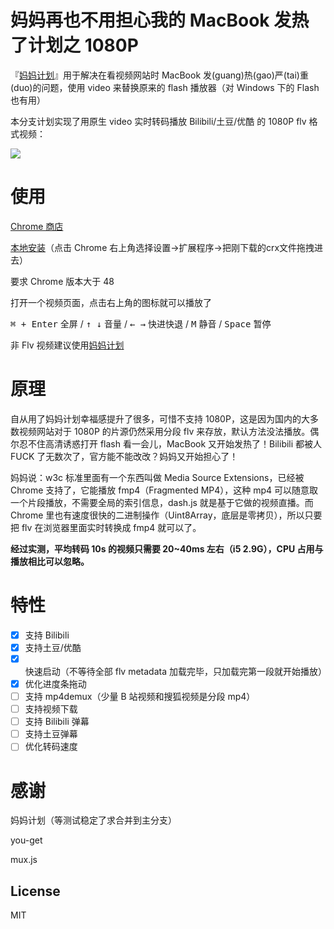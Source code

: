 # 妈妈再也不用担心我的 MacBook 发热了计划之 1080P

『[妈妈计划](https://github.com/zythum/mama2/)』用于解决在看视频网站时 MacBook 发(guang)热(gao)严(tai)重(duo)的问题，使用 video 来替换原来的 flash 播放器（对 Windows 下的 Flash 也有用）

本分支计划实现了用原生 video 实时转码播放 Bilibili/土豆/优酷 的 1080P flv 格式视频：

![](https://raw.githubusercontent.com/nareix/mama-hd/master/screenshot.png)

# 使用

[Chrome 商店](https://chrome.google.com/webstore/detail/mama-hd/hoihfdmeofbkbbjpieicemdhmjgfdihm?hl=zh-CN&gl=ID)

[本地安装](https://github.com/nareix/mama-hd/raw/master/mama-hd.crx)（点击 Chrome 右上角选择设置->扩展程序->把刚下载的crx文件拖拽进去）

要求 Chrome 版本大于 48

打开一个视频页面，点击右上角的图标就可以播放了

 <kbd>⌘ + Enter</kbd> 全屏 / <kbd>↑ ↓</kbd> 音量 / <kbd>← →</kbd> 快进快退 / <kbd>M</kbd> 静音 / <kbd>Space</kbd> 暂停

非 Flv 视频建议使用[妈妈计划](https://github.com/zythum/mama2/)

# 原理

自从用了妈妈计划幸福感提升了很多，可惜不支持 1080P，这是因为国内的大多数视频网站对于 1080P 的片源仍然采用分段 flv 来存放，默认方法没法播放。偶尔忍不住高清诱惑打开 flash 看一会儿，MacBook 又开始发热了！Bilibili 都被人 FUCK 了无数次了，官方能不能改改？妈妈又开始担心了！

妈妈说：w3c 标准里面有一个东西叫做 Media Source Extensions，已经被 Chrome 支持了，它能播放 fmp4（Fragmented MP4），这种 mp4 可以随意取一个片段播放，不需要全局的索引信息，dash.js 就是基于它做的视频直播。而 Chrome 里也有速度很快的二进制操作（Uint8Array，底层是零拷贝），所以只要把 flv 在浏览器里面实时转换成 fmp4 就可以了。

**经过实测，平均转码 10s 的视频只需要 20~40ms 左右（i5 2.9G），CPU 占用与播放相比可以忽略。**

# 特性

- [x] 支持 Bilibili
- [x] 支持土豆/优酷
- [x] 快速启动（不等待全部 flv metadata 加载完毕，只加载完第一段就开始播放）
- [x] 优化进度条拖动
- [ ] 支持 mp4demux（少量 B 站视频和搜狐视频是分段 mp4）
- [ ] 支持视频下载
- [ ] 支持 Bilibili 弹幕
- [ ] 支持土豆弹幕
- [ ] 优化转码速度

# 感谢

妈妈计划（等测试稳定了求合并到主分支）

you-get

mux.js

## License

MIT